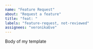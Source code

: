 ```yaml
---
name: "Feature Request"
about: "Request a feature"
title: "feat: "
labels: "feature-request, not-reviewed"
assignees: "veronikaEve"
---
```


Body of my template  


